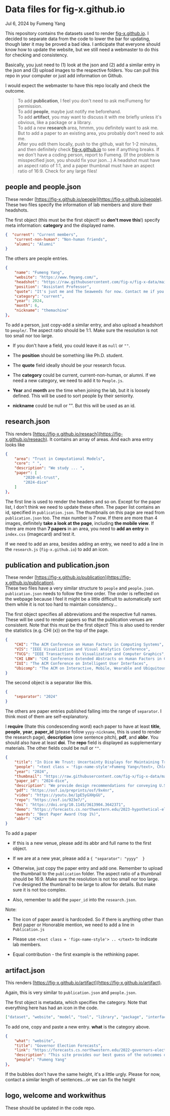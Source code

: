 # Data files for fig-x.github.io 

Jul 6, 2024 by Fumeng Yang

This repository contains the datasets used to render [fig-x.github.io](https://github.com/fig-x/fig-x.github.io/tree/main). I decided to separate data from the code to lower the bar for updating, though later it may be proved a bad idea. I anticipate that everyone should know how to update the website, but we still need a webmaster to do this for checking and consistency. 

Basically, you just need to (1) look at the json and (2) add a similar entry in the json and  (3) upload images to the respective folders. You can pull this repo in your computer or just add information on Github. 

I would expect the webmaster to have this repo locally and check the outcome.  
> To add **publication**, I feel you don't need to ask me/Fumeng for permission.    
To add **people**, maybe just notify me beforehand.    
To add **artifact**, you may want to discuss it with me briefly unless it's obvious, like a package or a library.      
To add a new **research** area, hmmm, you definitely want to ask me.   But to add a paper to an existing area, you probably don't need to ask me.   
After you edit them locally, push to the github, wait for 1-2 minutes, and then definitely check [fig-x.github.io](https://github.com/fig-x/fig-x.github.io/tree/main) to see if anything breaks. If we don't have a coding person, report to Fumeng. (If the problem is misspecified json, you should fix your json...)
A headshot must have an aspect ratio of 1:1, and a paper thumbnail must have an aspect ratio of 16:9. Check for any large files! 


## people and people.json

These render [https://fig-x.github.io/people](https://fig-x.github.io/people).  These two files specify the information of lab members and store their headshots. 

The first object (this must be the first object!! so **don't move this**!) specify meta information: **category** and the displayed name. 

```json
{  "current": "Current members",
    "current-non-human": "Non-human friends",
    "alumni": "Alumni"
}
```

The others are people entries.

```json
{
    "name": "Fumeng Yang",
    "website": "https://www.fmyang.com/",
    "headshot": "https://raw.githubusercontent.com/fig-x/fig-x-data/main/people/Fumeng-Yang.JPG",
    "position": "Assistant Professor",
    "quote": "It's just me and The Seaweeds for now. Contact me if you are interested in working with me!",
    "category": "current",
    "year": 2024,
    "month": 6,
    "nickname": "themachine"
},
```

To add a person, just copy-add a similar entry, and also upload a headshort to `people/`.  The aspect ratio should be 1:1. Make sure the resolution is not too small nor too large. 

- If you don't have a field, you could leave it as `null` or `""`.   

- The **position** should be something like Ph.D. student. 
  
- The **quote** field ideally should be your research focus. 
  
- The **category** could be current, current-non-human, or alumni. If we need a new category, we need to add it to `People.js`. 

- **Year** and **month** are the time when joining the lab, but it is loosely defined. This will be used to sort people by their seniority. 
  
- **nickname** could be null or "". But this will be used as an id.


## research.json

This renders [https://fig-x.github.io/reseach](https://fig-x.github.io/reseach). It contains an array of areas. And each area entry looks like

```json
{
    "area": "Trust in Computational Models",
    "core": " ",
    "description": "We study ... ",
    "paper": [
        "2020-ml-trust",
        "2024-dice"
    ]
},

```

The first line is used to render the headers and so on. Except for the paper list, I don't think we need to update these often. The paper list contains an id, specified in `publication.json`. The thumbnails on this page are read from `publication.json` too. The max number is 7 now. If there are more than 4 images, definitely **take a look at the page**, including **the mobile view**. If there are more than **7 papers** in an area, you need to **add an entry** in `index.css` (imagecard) and test it.

If we need to add an area, besides adding an entry, we need to add a line in the `research.js` (`fig-x.github.io`) to add an icon.



## publication and publication.json

These render [https://fig-x.github.io/publication](https://fig-x.github.io/publication).  
These two files have a very similar structure to `people` and `people.json`. `publication.json` needs to follow the time order. The order is reflected on the webpage because I feel it might be a little difficult to automatically sort them while it is not too hard to maintain consistency...

The first object specifies all abbreviations and the respective full names. These will be used to render papers so that the publication venues are consistent. Note that this must be the first object! This is also used to render the statistics (e.g. CHI (x)) on the top of the page.

```json
{
    "CHI": "The ACM Conference on Human Factors in Computing Systems",
    "VIS": "IEEE Visualization and Visual Analytics Conference",
    "TVCG": "IEEE Transactions on Visualization and Computer Graphics",
    "CHI LBW": "CHI Conference Extended Abstracts on Human Factors in Computing Systems",
    "IUI": "The ACM Conference on Intelligent User Interfaces",
    "Ubicomp": "The ACM on Interactive, Mobile, Wearable and Ubiquitous Technologies"
}
```

The second object is a separator like this. 

```json
{
    "separator": "2024" 
}
```

The others are paper entries published falling into the range of `separator`. I think most of them are self-explanatory. 

I **require** (Ihate this condescending word) each paper to have at least **title**, **people**, **year**, **paper_id** (please follow `yyyy-nickname`, this is used to render the research page), **description** (one sentence pitch), **pdf**, and **abbr**. You should also have at least **doi**. The **repo** field is displayed as supplementary materials. The other fields could be null or `""`.

```json
{
    "title": "In Dice We Trust: Uncertainty Displays for Maintaining Trust in Election Forecasts Over Time",
    "people": "<text class = 'figx-name-style'>Fumeng Yang</text>, Chloe Mortenson, Erik C. Nisbet, Nicholas Diakopoulos, Matthew Kay",
    "year": "2024",
    "thumbnail": "https://raw.githubusercontent.com/fig-x/fig-x-data/main/publication/2024-dice.png",
    "paper_id": "2024-dice",
    "description": "We provide design recommendations for conveying U.S. presidential election forecasts",
    "pdf": "https://osf.io/preprints/osf/9x4nr",
    "video": "https://youtu.be/1pE5yGXHpGU",
    "repo": "https://osf.io/923e7/",
    "doi": "https://doi.org/10.1145/3613904.3642371",
    "demo": "https://forecasts.cs.northwestern.edu/2023-hypothetical-elections/?PROLIFIC_PID=use_testing_or_a_very_long_string",
    "awards": "Best Paper Award (top 1%)",
    "abbr": "CHI"
}
```

To add a paper


- If this is a new venue, please add its abbr and full name to the first object. 

- If we are at a new year, please add a `{
     "separator": "yyyy" 
}`

- Otherwise, just copy the paper entry and add one. Remember to upload the thumbnail to the `publication` folder. The aspect ratio of a thumbnail should be 16:9. Make sure the resolution is not too small nor too large. I've designed the thumbnail to be large to allow for details. But make sure it is not too complex. 

- Also, remember to add the `paper_id` into the `research.json`. 

Note: 

- The icon of paper award is hardcoded. So if there is anything other than Best paper or Honorable mention, we need to add a line in `Publication.js`

- Please use `<text class = 'figx-name-style'> .. </text>` to indicate lab members.

- Equal contribution - the first example is the rethinking paper. 

## artifact.json

This renders [https://fig-x.github.io/artifact](https://fig-x.github.io/artifact).  

Again, this is very similar to `publication.json` and `people.json`. 

The first object is metadata, which specifies the category. Note that everything here has had an icon in the code. 

```json
["dataset", "website", "model", "tool", "library", "package", "interface"]
```


To add one, copy and paste a new entry. **what** is the category above.

```json
{
    "what": "website",
    "title": "Governor Election Forecasts",
    "link": "https://forecasts.cs.northwestern.edu/2022-governors-elections",
    "description": "This site provides our best guess of the outcomes of the 2022 governor elections in the U.S.",
    "people": "Fumeng Yang"
},
```

If the bubbles don't have the same height, it's a little urgly. Please for now, contact a similar length of sentences...or we can fix the height

## logo, welcome and workwithus

These should be updated in the code repo.
